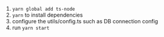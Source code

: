 1. `yarn global add ts-node`
2. `yarn` to install dependencies
3. configure the utils/config.ts 
such as DB connection config
4. run `yarn start`
